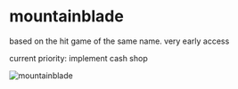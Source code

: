 # mountainblade

based on the hit game of the same name. very early access

current priority:
implement cash shop

![mountainblade](https://i.ibb.co/LvqD2Tp/mountainblade.png)
